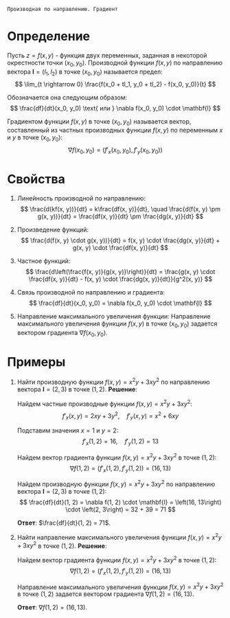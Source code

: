 	Производная по направлению. Градиент

# Определение
Пусть $z = f(x, y)$ - функция двух переменных, заданная в некоторой окрестности точки $(x_0, y_0)$. Производной функции $f(x, y)$ по направлению вектора $\mathbf{l} = (l_1, l_2)$ в точке $(x_0, y_0)$ называется предел:
$$
\lim_{t \rightarrow 0} \frac{f(x_0 + tl_1, y_0 + tl_2) - f(x_0, y_0)}{t}
$$

Обозначается она следующим образом:
$$
\frac{df}{dt}(x_0, y_0) \text{ или } \nabla f(x_0, y_0) \cdot \mathbf{l}
$$

Градиентом функции $f(x, y)$ в точке $(x_0, y_0)$ называется вектор, составленный из частных производных функции $f(x, y)$ по переменным $x$ и $y$ в точке $(x_0, y_0)$:
$$
\nabla f(x_0, y_0) = \left(f'_x(x_0, y_0), f'_y(x_0, y_0)\right)
$$

# Свойства
1. Линейность производной по направлению:
	$$
	\frac{d(kf(x, y))}{dt} = k\frac{df(x, y)}{dt}, \quad \frac{d(f(x, y) \pm g(x, y))}{dt} = \frac{df(x, y)}{dt} \pm \frac{dg(x, y)}{dt}
	$$

2. Произведение функций:
	$$
	\frac{d(f(x, y) \cdot g(x, y))}{dt} = f(x, y) \cdot \frac{dg(x, y)}{dt} + g(x, y) \cdot \frac{df(x, y)}{dt}
	$$

3. Частное функций:
	$$
	\frac{d\left(\frac{f(x, y)}{g(x, y)}\right)}{dt} = \frac{g(x, y) \cdot \frac{df(x, y)}{dt} - f(x, y) \cdot \frac{dg(x, y)}{dt}}{g^2(x, y)}
	$$

4. Связь производной по направлению и градиента:
	$$
	\frac{df}{dt}(x_0, y_0) = \nabla f(x_0, y_0) \cdot \mathbf{l}
	$$

5. Направление максимального увеличения функции:
	Направление максимального увеличения функции $f(x, y)$ в точке $(x_0, y_0)$ задается вектором градиента $\nabla f(x_0, y_0)$.

# Примеры
1. Найти производную функции $f(x, y) = x^2y + 3xy^2$ по направлению вектора $\mathbf{l} = (2, 3)$ в точке $(1, 2)$.
	**Решение**:
	
	Найдем частные производные функции $f(x, y) = x^2y + 3xy^2$:
	$$
	f'_x(x, y) = 2xy + 3y^2, \quad f'_y(x, y) = x^2 + 6xy
	$$
	
	Подставим значения $x = 1$ и $y = 2$:
	$$
	f'_x(1, 2) = 16, \quad f'_y(1, 2) = 13
	$$
	
	Найдем вектор градиента функции $f(x, y) = x^2y + 3xy^2$ в точке $(1, 2)$:
	$$
	\nabla f(1, 2) = \left(f'_x(1, 2), f'_y(1, 2)\right) = \left(16, 13\right)
	$$
	
	Найдем производную функции $f(x, y) = x^2y + 3xy^2$ по направлению вектора $\mathbf{l} = (2, 3)$ в точке $(1, 2)$:
	$$
	\frac{df}{dt}(1, 2) = \nabla f(1, 2) \cdot \mathbf{l} = \left(16, 13\right) \cdot \left(2, 3\right) = 32 + 39 = 71
	$$
	
	**Ответ**: $\frac{df}{dt}(1, 2) = 71$.

2. Найти направление максимального увеличения функции $f(x, y) = x^2y + 3xy^2$ в точке $(1, 2)$.
	**Решение**:
	
	Найдем вектор градиента функции $f(x, y) = x^2y + 3xy^2$ в точке $(1, 2)$:
	$$
	\nabla f(1, 2) = \left(f'_x(1, 2), f'_y(1, 2)\right) = \left(16, 13\right)
	$$
	
	Направление максимального увеличения функции $f(x, y) = x^2y + 3xy^2$ в точке $(1, 2)$ задается вектором градиента $\nabla f(1, 2) = \left(16, 13\right)$.
	
	**Ответ**: $\nabla f(1, 2) = \left(16, 13\right)$.
